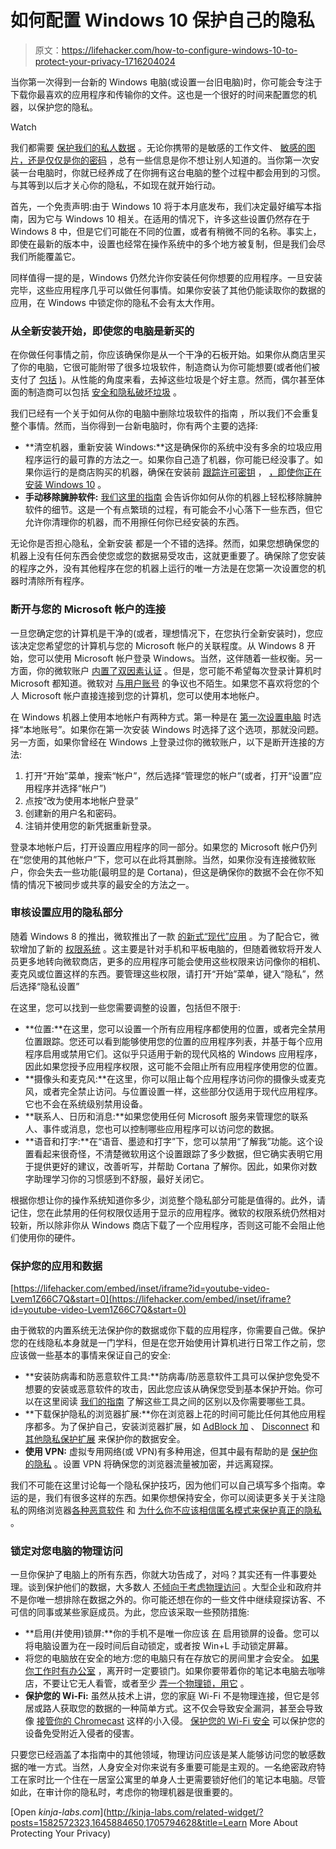 # 如何配置 Windows 10 保护自己的隐私

> 原文：<https://lifehacker.com/how-to-configure-windows-10-to-protect-your-privacy-1716204024>

当你第一次得到一台新的 Windows 电脑(或设置一台旧电脑)时，你可能会专注于下载你最喜欢的应用程序和传输你的文件。这也是一个很好的时间来配置您的机器，以保护您的隐私。

Watch

我们都需要 [保护我们的私人数据](http://lifehacker.com/why-your-privacy-matters-even-if-youre-not-doing-anyt-1645884650#_ga=1.168197988.431406394.1415821409) 。无论你携带的是敏感的工作文件、 [敏感的图片，还是仅仅是你的密码](https://lifehacker.com/from-saucy-pics-to-passwords-how-to-share-sensitive-in-5910408) ，总有一些信息是你不想让别人知道的。当你第一次安装一台电脑时，你就已经养成了在你拥有这台电脑的整个过程中都会用到的习惯。与其等到以后才关心你的隐私，不如现在就开始行动。

首先，一个免责声明:由于 Windows 10 将于本月底发布，我们决定最好编写本指南，因为它与 Windows 10 相关。在适用的情况下，许多这些设置仍然存在于 Windows 8 中，但是它们可能在不同的位置，或者有稍微不同的名称。事实上，即使在最新的版本中，设置也经常在操作系统中的多个地方被复制，但是我们会尽我们所能覆盖它。

同样值得一提的是，Windows 仍然允许你安装任何你想要的应用程序。一旦安装完毕，这些应用程序几乎可以做任何事情。如果你安装了其他仍能读取你的数据的应用，在 Windows 中锁定你的隐私不会有太大作用。

### **从全新安装开始，即使您的电脑是新买的**

在你做任何事情之前，你应该确保你是从一个干净的石板开始。如果你从商店里买了你的电脑，它很可能附带了很多垃圾软件，制造商认为你可能想要(或者他们被支付了 [包括](http://lifehacker.com/crapware-is-a-horrible-problem-and-its-all-our-fault-1705794628#_ga=1.59203560.431406394.1415821409) )。从性能的角度来看，去掉这些垃圾是个好主意。然而，偶尔甚至体面的制造商可以包括 [安全和隐私破坏垃圾](http://lifehacker.com/how-to-test-your-pc-for-the-new-superfish-security-vu-1686788663#_ga=1.168197988.431406394.1415821409) 。

我们已经有一个关于如何从你的电脑中删除垃圾软件的指南 ，所以我们不会重复整个事情。然而，当你得到一台新电脑时，你有两个主要的选择:

*   **清空机器，重新安装 Windows:**这是确保你的系统中没有多余的垃圾应用程序运行的最可靠的方法之一。如果你自己造了机器，你可能已经没事了。如果你运行的是商店购买的机器，确保在安装前 [跟踪许可密钥](http://lifehacker.com/magical-jelly-bean-keyfinder-finds-product-keys-for-all-1488686776) ， [，即使你正在安装 Windows 10](http://lifehacker.com/find-out-if-you-get-a-free-upgrade-to-windows-10-with-t-1713466323) 。
*   **手动移除臃肿软件:** [我们这里的指南](http://lifehacker.com/the-complete-guide-to-avoiding-and-removing-windows-c-1630577558) 会告诉你如何从你的机器上轻松移除臃肿软件的细节。这是一个有点繁琐的过程，有可能会不小心落下一些东西，但它允许你清理你的机器，而不用擦任何你已经安装的东西。

无论你是否担心隐私，全新安装 都是一个不错的选择。然而，如果您想确保您的机器上没有任何东西会使您或您的数据易受攻击，这就更重要了。确保除了您安装的程序之外，没有其他程序在您的机器上运行的唯一方法是在您第一次设置您的机器时清除所有程序。

### **断开与您的 Microsoft 帐户的连接**

一旦您确定您的计算机是干净的(或者，理想情况下，在您执行全新安装时)，您应该决定您希望您的计算机与您的 Microsoft 帐户的关联程度。从 Windows 8 开始，您可以使用 Microsoft 帐户登录 Windows。当然，这伴随着一些权衡。另一方面，你的微软账户 [内置了双因素认证](https://lifehacker.com/add-two-factor-authentication-to-your-microsoft-account-474939951) 。但是，您可能不希望每次登录计算机时 Microsoft 都知道。微软对 [与用户账号](http://gizmodo.com/microsoft-snooped-on-a-bloggers-email-to-hunt-down-a-l-1548342458) 的争议也不陌生。如果您不喜欢将您的个人 Microsoft 帐户直接连接到您的计算机，您可以使用本地帐户。

在 Windows 机器上使用本地帐户有两种方式。第一种是在 [第一次设置电脑](http://www.7tutorials.com/introducing-windows-8-should-you-use-local-account-or-microsoft-account) 时选择“本地账号”。如果你在第一次安装 Windows 时选择了这个选项，那就没问题。另一方面，如果你曾经在 Windows 上登录过你的微软账户，以下是断开连接的方法:

1.  打开“开始”菜单，搜索“帐户”，然后选择“管理您的帐户”(或者，打开“设置”应用程序并选择“帐户”)
2.  点按“改为使用本地帐户登录”
3.  创建新的用户名和密码。
4.  注销并使用您的新凭据重新登录。

登录本地帐户后，打开设置应用程序的同一部分。如果您的 Microsoft 帐户仍列在“您使用的其他帐户”下，您可以在此将其删除。当然，如果你没有连接微软账户，你会失去一些功能(最明显的是 Cortana)，但这是确保你的数据不会在你不知情的情况下被同步或共享的最安全的方法之一。

### **审核设置应用的隐私部分**

随着 Windows 8 的推出，微软推出了一款 [的新式“现代”应用](http://lifehacker.com/the-best-windows-8-apps-you-can-run-on-your-desktop-477556232) 。为了配合它，微软增加了新的 [权限系统](http://www.cnet.com/how-to/windows-10-settings-menu-the-privacy-tab/) 。这主要是针对手机和平板电脑的，但随着微软将开发人员更多地转向微软商店，更多的应用程序可能会使用这些权限来访问像你的相机、麦克风或位置这样的东西。要管理这些权限，请打开“开始”菜单，键入“隐私”，然后选择“隐私设置”

在这里，您可以找到一些您需要调整的设置，包括但不限于:

*   **位置:**在这里，您可以设置一个所有应用程序都使用的位置，或者完全禁用位置跟踪。您还可以看到能够使用您的位置的应用程序列表，并基于每个应用程序启用或禁用它们。这似乎只适用于新的现代风格的 Windows 应用程序，因此如果您授予应用程序权限，这可能不会阻止所有应用程序使用您的位置。
*   **摄像头和麦克风:**在这里，你可以阻止每个应用程序访问你的摄像头或麦克风，或者完全禁止访问。与位置设置一样，这些部分仅适用于现代应用程序。它也不会在系统级别禁用设备。
*   **联系人、日历和消息:**如果您使用任何 Microsoft 服务来管理您的联系人、事件或消息，您也可以控制哪些应用程序可以访问您的数据。
*   **语音和打字:**在“语音、墨迹和打字”下，您可以禁用“了解我”功能。这个设置看起来很奇怪，不清楚微软用这个设置跟踪了多少数据，但它确实表明它用于提供更好的建议，改善听写，并帮助 Cortana 了解你。因此，如果你对数字助理学习你的习惯感到不舒服，最好关闭它。

根据你想让你的操作系统知道你多少，浏览整个隐私部分可能是值得的。此外，请记住，您在此禁用的任何权限仅适用于显示的应用程序。微软的权限系统仍然相对较新，所以除非你从 Windows 商店下载了一个应用程序，否则这可能不会阻止他们使用你的硬件。

### **保护您的应用和数据**

 [https://lifehacker.com/embed/inset/iframe?id=youtube-video-Lvem1Z66C7Q&start=0](https://lifehacker.com/embed/inset/iframe?id=youtube-video-Lvem1Z66C7Q&start=0) 

由于微软的内置系统无法保护你的数据或你下载的应用程序，你需要自己做。保护您的在线隐私本身就是一门学科，但是在您开始使用计算机进行日常工作之前，您应该做一些基本的事情来保证自己的安全:

*   **安装防病毒和防恶意软件工具:**防病毒/防恶意软件工具可以保护您免受不想要的安装或恶意软件的攻击，因此您应该从确保您受到基本保护开始。你可以在这里阅读 [我们的指南](http://lifehacker.com/the-difference-between-antivirus-and-anti-malware-and-1176942277#_ga=1.88429406.431406394.1415821409) 了解这些工具之间的区别以及你需要哪些工具。
*   **下载保护隐私的浏览器扩展:**你在浏览器上花的时间可能比任何其他应用程序都多。为了保护自己，安装浏览器扩展，如 [AdBlock 加](https://adblockplus.org/) 、 [Disconnect](https://disconnect.me/) 和 [其他隐私保护扩展](http://lifehacker.com/the-best-browser-extensions-that-protect-your-privacy-479408034#_ga=1.88429406.431406394.1415821409) 来保护你的数据安全。
*   **使用 VPN:** 虚拟专用网络(或 VPN)有多种用途，但其中最有帮助的是 [保护你的隐私](http://lifehacker.com/why-you-should-be-using-a-vpn-and-how-to-choose-one-5940565#_ga=1.92313560.431406394.1415821409) 。设置 VPN 将确保您的浏览器流量被加密，并远离窥探。

我们不可能在这里讨论每一个隐私保护技巧，因为他们可以自己填写多个指南。幸运的是，我们有很多这样的东西。如果你想保持安全，你可以阅读更多关于关注隐私的网络浏览器[各种恶意软件](http://lifehacker.com/what-s-the-difference-between-viruses-trojans-worms-5560443) 和 [为什么你不应该相信匿名模式来保护真正的隐私](https://lifehacker.com/dont-trust-private-browsing-modes-for-true-privacy-5608123) 。

### **锁定对您电脑的物理访问**

一旦你保护了电脑上的所有东西，你就大功告成了，对吗？其实还有一件事要处理。谈到保护他们的数据，大多数人 [不倾向于考虑物理访问](https://lifehacker.com/why-social-engineering-should-be-your-biggest-security-1630321227) 。大型企业和政府并不是你唯一想排除在数据之外的。你可能还想在你的一些文件中继续窥探访客、不可信的同事或某些家庭成员。为此，您应该采取一些预防措施:

*   **启用(并使用)锁屏:**你的手机不是唯一你应该 [在](http://lifehacker.com/the-essential-android-security-features-you-should-enab-1609559324) 启用锁屏的设备。您可以将电脑设置为在一段时间后自动锁定，或者按 Win+L 手动锁定屏幕。
*   将您的电脑放在安全的地方:您的电脑只有在存放它的房间里才会安全。 [如果你工作时有办公室](http://lifehacker.com/how-do-i-keep-my-computer-secure-at-the-office-5848296) ，离开时一定要锁门。如果你要带着你的笔记本电脑去咖啡店，不要让它无人看管，或者至少 [弄一个物理锁，用它](http://lifehacker.com/how-can-i-make-sure-my-laptop-is-secure-while-i-travel-1495527128) 。
*   **保护您的 Wi-Fi:** 虽然从技术上讲，您的家庭 Wi-Fi 不是物理连接，但它是邻居或路人获取您的数据的一种简单方式。这不仅会导致安全漏洞，甚至会导致像 [接管你的 Chromecast](http://lifehacker.com/the-best-chromecast-apps-1538438569) 这样的小入侵。 [保护您的 Wi-Fi 安全](http://lifehacker.com/the-most-important-security-settings-to-change-on-your-1573958554) 可以保护您的设备免受附近入侵者的侵害。

只要您已经涵盖了本指南中的其他领域，物理访问应该是某人能够访问您的敏感数据的唯一方式。当然，人身安全对你来说有多重要可能是主观的。一名绝密政府特工在家时比一个住在一居室公寓里的单身人士更需要锁好他们的笔记本电脑。尽管如此，在审计你的隐私时，考虑你的物理机器是很重要的。

[Open *kinja-labs.com*](http://kinja-labs.com/related-widget/?posts=1582572323,1645884650,1705794628&title=Learn More About Protecting Your Privacy)